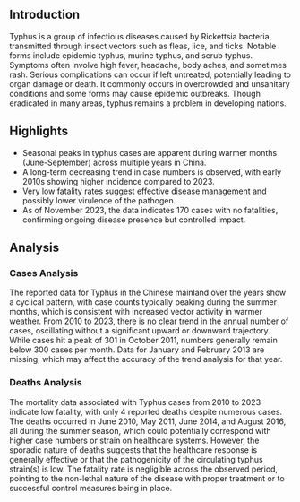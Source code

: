 ## Introduction

Typhus is a group of infectious diseases caused by Rickettsia bacteria, transmitted through insect vectors such as fleas, lice, and ticks. Notable forms include epidemic typhus, murine typhus, and scrub typhus. Symptoms often involve high fever, headache, body aches, and sometimes rash. Serious complications can occur if left untreated, potentially leading to organ damage or death. It commonly occurs in overcrowded and unsanitary conditions and some forms may cause epidemic outbreaks. Though eradicated in many areas, typhus remains a problem in developing nations.
## Highlights

- Seasonal peaks in typhus cases are apparent during warmer months (June-September) across multiple years in China. <br/>
- A long-term decreasing trend in case numbers is observed, with early 2010s showing higher incidence compared to 2023. <br/>
- Very low fatality rates suggest effective disease management and possibly lower virulence of the pathogen. <br/>
- As of November 2023, the data indicates 170 cases with no fatalities, confirming ongoing disease presence but controlled impact. <br/>
## Analysis

### Cases Analysis
The reported data for Typhus in the Chinese mainland over the years show a cyclical pattern, with case counts typically peaking during the summer months, which is consistent with increased vector activity in warmer weather. From 2010 to 2023, there is no clear trend in the annual number of cases, oscillating without a significant upward or downward trajectory. While cases hit a peak of 301 in October 2011, numbers generally remain below 300 cases per month. Data for January and February 2013 are missing, which may affect the accuracy of the trend analysis for that year.

### Deaths Analysis
The mortality data associated with Typhus cases from 2010 to 2023 indicate low fatality, with only 4 reported deaths despite numerous cases. The deaths occurred in June 2010, May 2011, June 2014, and August 2016, all during the summer season, which could potentially correspond with higher case numbers or strain on healthcare systems. However, the sporadic nature of deaths suggests that the healthcare response is generally effective or that the pathogenicity of the circulating typhus strain(s) is low. The fatality rate is negligible across the observed period, pointing to the non-lethal nature of the disease with proper treatment or to successful control measures being in place.
